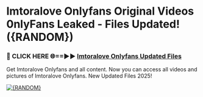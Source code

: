 # Imtoralove Onlyfans Original Videos 0nlyFans Leaked - Files Updated! ({RANDOM})

<h3>🔴 CLICK HERE 🌐==►► <a href="https://betterlinks.top/A2PfLJ" rel="nofollow">Imtoralove Onlyfans Updated Files</a></h3>

Get Imtoralove Onlyfans and all content. Now you can access all videos and pictures of Imtoralove Onlyfans. New Updated Files 2025!

[![{RANDOM}](https://i.imgur.com/ppqm5kG.gif)](https://betterlinks.top/A2PfLJ)